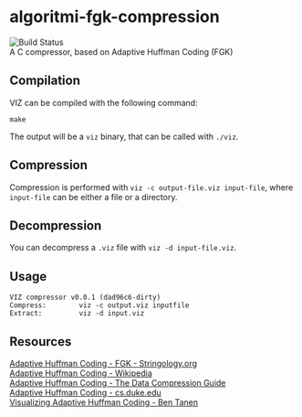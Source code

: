 # algoritmi-fgk-compression
![Build Status](https://jenkins.mastodonti.co/job/dvitali-algoritmi-fgk-compression/badge/icon)  
A C compressor, based on Adaptive Huffman Coding (FGK)

## Compilation
VIZ can be compiled with the following command:  
```
make
```
The output will be a `viz` binary, that can be called with `./viz`.

## Compression
Compression is performed with `viz -c output-file.viz input-file`, where `input-file` can be either a file or a directory.

## Decompression
You can decompress a `.viz` file with `viz -d input-file.viz`.


## Usage
```
VIZ compressor v0.0.1 (dad96c6-dirty)
Compress:        viz -c output.viz inputfile
Extract:         viz -d input.viz
```
## Resources
[Adaptive Huffman Coding - FGK - Stringology.org](http://www.stringology.org/DataCompression/fgk/index_en.html)  
[Adaptive Huffman Coding - Wikipedia](https://en.wikipedia.org/wiki/Adaptive_Huffman_coding)  
[Adaptive Huffman Coding - The Data Compression Guide](https://sites.google.com/site/datacompressionguide/fgk)  
[Adaptive Huffman Coding - cs.duke.edu](https://www.cs.duke.edu/csed/curious/compression/adaptivehuff.html)  
[Visualizing Adaptive Huffman Coding - Ben Tanen](http://ben-tanen.com/adaptive-huffman/)